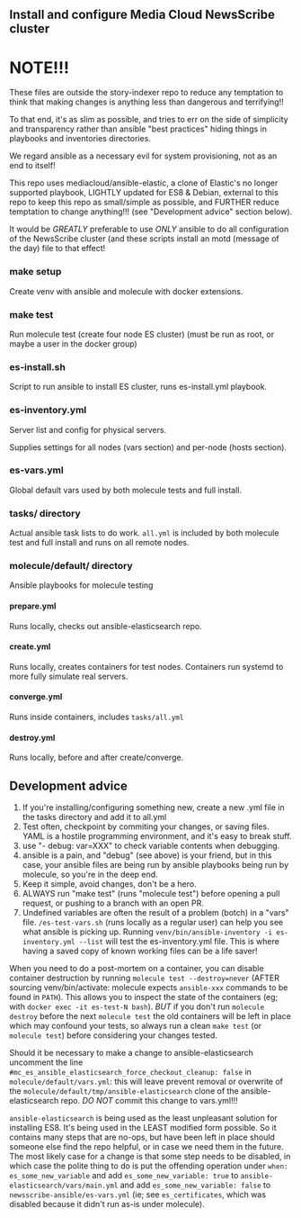 ## Install and configure Media Cloud NewsScribe cluster

# NOTE!!!

These files are outside the story-indexer repo to reduce any
temptation to think that making changes is anything less than
dangerous and terrifying!!

To that end, it's as slim as possible, and tries to err on the side of
simplicity and transparency rather than ansible "best practices"
hiding things in playbooks and inventories directories.

We regard ansible as a necessary evil for system provisioning, not as
an end to itself!

This repo uses mediacloud/ansible-elastic, a clone of Elastic's no
longer supported playbook, LIGHTLY updated for ES8 & Debian, external
to this repo to keep this repo as small/simple as possible, and
FURTHER reduce temptation to change anything!!! (see "Development
advice" section below).

It would be *GREATLY* preferable to use *ONLY* ansible to do all
configuration of the NewsScribe cluster (and these scripts install an
motd (message of the day) file to that effect!

### make setup

Create venv with ansible and molecule with docker extensions.

### make test

Run molecule test (create four node ES cluster)
(must be run as root, or maybe a user in the docker group)

### es-install.sh

Script to run ansible to install ES cluster, runs es-install.yml playbook.

### es-inventory.yml

Server list and config for physical servers.

Supplies settings for all nodes (vars section) and per-node
(hosts section).

### es-vars.yml

Global default vars used by both molecule tests and full install.

### tasks/ directory

Actual ansible task lists to do work.  `all.yml` is included by both
molecule test and full install and runs on all remote nodes.

### molecule/default/ directory

Ansible playbooks for molecule testing

#### prepare.yml

Runs locally, checks out ansible-elasticsearch repo.

#### create.yml

Runs locally, creates containers for test nodes.
Containers run systemd to more fully simulate real servers.

#### converge.yml

Runs inside containers, includes `tasks/all.yml`

#### destroy.yml

Runs locally, before and after create/converge.

## Development advice

1. If you're installing/configuring something new, create
   a new .yml file in the tasks directory and add it to all.yml
2. Test often, checkpoint by commiting your changes, or
   saving files.  YAML is a hostile programming environment,
   and it's easy to break stuff.
3. use "- debug: var=XXX" to check variable contents when debugging.
4. ansible is a pain, and "debug" (see above) is your friend,
   but in this case, your ansible files are being run by
   ansible playbooks being run by molecule, so you're in
   the deep end.
5. Keep it simple, avoid changes, don't be a hero.
6. ALWAYS run "make test" (runs "molecule test")
   before opening a pull request, or pushing to
   a branch with an open PR.
7. Undefined variables are often the result of a problem (botch) in a "vars"
   file.  `/es-test-vars.sh` (runs locally as a regular user) can help
   you see what ansible is picking up.  Running
   `venv/bin/ansible-inventory -i es-inventory.yml --list`
   will test the es-inventory.yml file.  This is where having
   a saved copy of known working files can be a life saver!

When you need to do a post-mortem on a container, you can disable
container destruction by running `molecule test --destroy=never`
(AFTER sourcing venv/bin/activate: molecule expects `ansible-xxx`
commands to be found in `PATH`). This allows you to inspect the state
of the containers (eg; with `docker exec -it es-test-N bash`).
*BUT* if you don't run `molecule destroy` before the next `molecule
test` the old containers will be left in place which may confound your
tests, so always run a clean `make test` (or `molecule test`) before
considering your changes tested.

Should it be necessary to make a change to ansible-elasticsearch
uncomment the line
`#mc_es_ansible_elasticsearch_force_checkout_cleanup: false` in
`molecule/default/vars.yml`: this will leave prevent removal or
overwrite of the `molecule/default/tmp/ansible-elasticsearch` clone of
the ansible-elasticsearch repo.  *DO NOT* commit this change to
vars.yml!!!

`ansible-elasticsearch` is being used as the least unpleasant solution
for installing ES8.  It's being used in the LEAST modified form
possible.  So it contains many steps that are no-ops, but have been
left in place should someone else find the repo helpful, or in case we
need them in the future.  The most likely case for a change is that
some step needs to be disabled, in which case the polite thing to do
is put the offending operation under `when: es_some_new_variable` and
add `es_some_new_variable: true` to
`ansible-elasticsearch/vars/main.yml` and add `es_some_new_variable:
false` to `newsscribe-ansible/es-vars.yml` (ie; see `es_certificates`,
which was disabled because it didn't run as-is under molecule).
